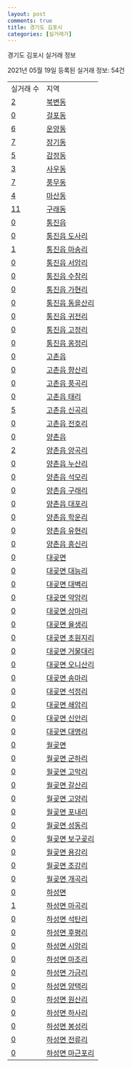 ```yaml
---
layout: post
comments: true
title: 경기도 김포시
categories: [실거래가]
---
```


경기도 김포시 실거래 정보

2021년 05월 19일 등록된 실거래 정보: 54건


<table>
  <tr>
    <td>실거래 수</td>
    <td>지역</td>
  </tr>

  
  <tr>
    <td><a href="4157010100.html">2</a></td>
    <td><a href="4157010100.html">북변동</a></td>
  </tr>
    

  <tr>
    <td><a href="4157010200.html">0</a></td>
    <td><a href="4157010200.html">걸포동</a></td>
  </tr>
    

  <tr>
    <td><a href="4157010300.html">6</a></td>
    <td><a href="4157010300.html">운양동</a></td>
  </tr>
    

  <tr>
    <td><a href="4157010400.html">7</a></td>
    <td><a href="4157010400.html">장기동</a></td>
  </tr>
    

  <tr>
    <td><a href="4157010500.html">5</a></td>
    <td><a href="4157010500.html">감정동</a></td>
  </tr>
    

  <tr>
    <td><a href="4157010600.html">3</a></td>
    <td><a href="4157010600.html">사우동</a></td>
  </tr>
    

  <tr>
    <td><a href="4157010700.html">7</a></td>
    <td><a href="4157010700.html">풍무동</a></td>
  </tr>
    

  <tr>
    <td><a href="4157010800.html">4</a></td>
    <td><a href="4157010800.html">마산동</a></td>
  </tr>
    

  <tr>
    <td><a href="4157010900.html">11</a></td>
    <td><a href="4157010900.html">구래동</a></td>
  </tr>
    

  <tr>
    <td><a href="4157025000.html">0</a></td>
    <td><a href="4157025000.html">통진읍</a></td>
  </tr>
    

  <tr>
    <td><a href="4157025021.html">0</a></td>
    <td><a href="4157025021.html">통진읍 도사리</a></td>
  </tr>
    

  <tr>
    <td><a href="4157025022.html">1</a></td>
    <td><a href="4157025022.html">통진읍 마송리</a></td>
  </tr>
    

  <tr>
    <td><a href="4157025023.html">0</a></td>
    <td><a href="4157025023.html">통진읍 서암리</a></td>
  </tr>
    

  <tr>
    <td><a href="4157025024.html">0</a></td>
    <td><a href="4157025024.html">통진읍 수참리</a></td>
  </tr>
    

  <tr>
    <td><a href="4157025025.html">0</a></td>
    <td><a href="4157025025.html">통진읍 가현리</a></td>
  </tr>
    

  <tr>
    <td><a href="4157025026.html">0</a></td>
    <td><a href="4157025026.html">통진읍 동을산리</a></td>
  </tr>
    

  <tr>
    <td><a href="4157025027.html">0</a></td>
    <td><a href="4157025027.html">통진읍 귀전리</a></td>
  </tr>
    

  <tr>
    <td><a href="4157025028.html">0</a></td>
    <td><a href="4157025028.html">통진읍 고정리</a></td>
  </tr>
    

  <tr>
    <td><a href="4157025029.html">0</a></td>
    <td><a href="4157025029.html">통진읍 옹정리</a></td>
  </tr>
    

  <tr>
    <td><a href="4157025300.html">0</a></td>
    <td><a href="4157025300.html">고촌읍</a></td>
  </tr>
    

  <tr>
    <td><a href="4157025321.html">0</a></td>
    <td><a href="4157025321.html">고촌읍 향산리</a></td>
  </tr>
    

  <tr>
    <td><a href="4157025322.html">0</a></td>
    <td><a href="4157025322.html">고촌읍 풍곡리</a></td>
  </tr>
    

  <tr>
    <td><a href="4157025323.html">0</a></td>
    <td><a href="4157025323.html">고촌읍 태리</a></td>
  </tr>
    

  <tr>
    <td><a href="4157025324.html">5</a></td>
    <td><a href="4157025324.html">고촌읍 신곡리</a></td>
  </tr>
    

  <tr>
    <td><a href="4157025325.html">0</a></td>
    <td><a href="4157025325.html">고촌읍 전호리</a></td>
  </tr>
    

  <tr>
    <td><a href="4157025600.html">0</a></td>
    <td><a href="4157025600.html">양촌읍</a></td>
  </tr>
    

  <tr>
    <td><a href="4157025621.html">2</a></td>
    <td><a href="4157025621.html">양촌읍 양곡리</a></td>
  </tr>
    

  <tr>
    <td><a href="4157025622.html">0</a></td>
    <td><a href="4157025622.html">양촌읍 누산리</a></td>
  </tr>
    

  <tr>
    <td><a href="4157025623.html">0</a></td>
    <td><a href="4157025623.html">양촌읍 석모리</a></td>
  </tr>
    

  <tr>
    <td><a href="4157025624.html">0</a></td>
    <td><a href="4157025624.html">양촌읍 구래리</a></td>
  </tr>
    

  <tr>
    <td><a href="4157025625.html">0</a></td>
    <td><a href="4157025625.html">양촌읍 대포리</a></td>
  </tr>
    

  <tr>
    <td><a href="4157025626.html">0</a></td>
    <td><a href="4157025626.html">양촌읍 학운리</a></td>
  </tr>
    

  <tr>
    <td><a href="4157025627.html">0</a></td>
    <td><a href="4157025627.html">양촌읍 유현리</a></td>
  </tr>
    

  <tr>
    <td><a href="4157025628.html">0</a></td>
    <td><a href="4157025628.html">양촌읍 흥신리</a></td>
  </tr>
    

  <tr>
    <td><a href="4157034000.html">0</a></td>
    <td><a href="4157034000.html">대곶면</a></td>
  </tr>
    

  <tr>
    <td><a href="4157034021.html">0</a></td>
    <td><a href="4157034021.html">대곶면 대능리</a></td>
  </tr>
    

  <tr>
    <td><a href="4157034022.html">0</a></td>
    <td><a href="4157034022.html">대곶면 대벽리</a></td>
  </tr>
    

  <tr>
    <td><a href="4157034023.html">0</a></td>
    <td><a href="4157034023.html">대곶면 약암리</a></td>
  </tr>
    

  <tr>
    <td><a href="4157034024.html">0</a></td>
    <td><a href="4157034024.html">대곶면 상마리</a></td>
  </tr>
    

  <tr>
    <td><a href="4157034025.html">0</a></td>
    <td><a href="4157034025.html">대곶면 율생리</a></td>
  </tr>
    

  <tr>
    <td><a href="4157034026.html">0</a></td>
    <td><a href="4157034026.html">대곶면 초원지리</a></td>
  </tr>
    

  <tr>
    <td><a href="4157034027.html">0</a></td>
    <td><a href="4157034027.html">대곶면 거물대리</a></td>
  </tr>
    

  <tr>
    <td><a href="4157034028.html">0</a></td>
    <td><a href="4157034028.html">대곶면 오니산리</a></td>
  </tr>
    

  <tr>
    <td><a href="4157034029.html">0</a></td>
    <td><a href="4157034029.html">대곶면 송마리</a></td>
  </tr>
    

  <tr>
    <td><a href="4157034030.html">0</a></td>
    <td><a href="4157034030.html">대곶면 석정리</a></td>
  </tr>
    

  <tr>
    <td><a href="4157034031.html">0</a></td>
    <td><a href="4157034031.html">대곶면 쇄암리</a></td>
  </tr>
    

  <tr>
    <td><a href="4157034032.html">0</a></td>
    <td><a href="4157034032.html">대곶면 신안리</a></td>
  </tr>
    

  <tr>
    <td><a href="4157034033.html">0</a></td>
    <td><a href="4157034033.html">대곶면 대명리</a></td>
  </tr>
    

  <tr>
    <td><a href="4157035000.html">0</a></td>
    <td><a href="4157035000.html">월곶면</a></td>
  </tr>
    

  <tr>
    <td><a href="4157035021.html">0</a></td>
    <td><a href="4157035021.html">월곶면 군하리</a></td>
  </tr>
    

  <tr>
    <td><a href="4157035022.html">0</a></td>
    <td><a href="4157035022.html">월곶면 고막리</a></td>
  </tr>
    

  <tr>
    <td><a href="4157035023.html">0</a></td>
    <td><a href="4157035023.html">월곶면 갈산리</a></td>
  </tr>
    

  <tr>
    <td><a href="4157035024.html">0</a></td>
    <td><a href="4157035024.html">월곶면 고양리</a></td>
  </tr>
    

  <tr>
    <td><a href="4157035025.html">0</a></td>
    <td><a href="4157035025.html">월곶면 포내리</a></td>
  </tr>
    

  <tr>
    <td><a href="4157035026.html">0</a></td>
    <td><a href="4157035026.html">월곶면 성동리</a></td>
  </tr>
    

  <tr>
    <td><a href="4157035027.html">0</a></td>
    <td><a href="4157035027.html">월곶면 보구곶리</a></td>
  </tr>
    

  <tr>
    <td><a href="4157035028.html">0</a></td>
    <td><a href="4157035028.html">월곶면 용강리</a></td>
  </tr>
    

  <tr>
    <td><a href="4157035029.html">0</a></td>
    <td><a href="4157035029.html">월곶면 조강리</a></td>
  </tr>
    

  <tr>
    <td><a href="4157035030.html">0</a></td>
    <td><a href="4157035030.html">월곶면 개곡리</a></td>
  </tr>
    

  <tr>
    <td><a href="4157036000.html">0</a></td>
    <td><a href="4157036000.html">하성면</a></td>
  </tr>
    

  <tr>
    <td><a href="4157036021.html">1</a></td>
    <td><a href="4157036021.html">하성면 마곡리</a></td>
  </tr>
    

  <tr>
    <td><a href="4157036022.html">0</a></td>
    <td><a href="4157036022.html">하성면 석탄리</a></td>
  </tr>
    

  <tr>
    <td><a href="4157036023.html">0</a></td>
    <td><a href="4157036023.html">하성면 후평리</a></td>
  </tr>
    

  <tr>
    <td><a href="4157036024.html">0</a></td>
    <td><a href="4157036024.html">하성면 시암리</a></td>
  </tr>
    

  <tr>
    <td><a href="4157036025.html">0</a></td>
    <td><a href="4157036025.html">하성면 마조리</a></td>
  </tr>
    

  <tr>
    <td><a href="4157036026.html">0</a></td>
    <td><a href="4157036026.html">하성면 가금리</a></td>
  </tr>
    

  <tr>
    <td><a href="4157036027.html">0</a></td>
    <td><a href="4157036027.html">하성면 양택리</a></td>
  </tr>
    

  <tr>
    <td><a href="4157036028.html">0</a></td>
    <td><a href="4157036028.html">하성면 원산리</a></td>
  </tr>
    

  <tr>
    <td><a href="4157036029.html">0</a></td>
    <td><a href="4157036029.html">하성면 하사리</a></td>
  </tr>
    

  <tr>
    <td><a href="4157036030.html">0</a></td>
    <td><a href="4157036030.html">하성면 봉성리</a></td>
  </tr>
    

  <tr>
    <td><a href="4157036031.html">0</a></td>
    <td><a href="4157036031.html">하성면 전류리</a></td>
  </tr>
    

  <tr>
    <td><a href="4157036032.html">0</a></td>
    <td><a href="4157036032.html">하성면 마근포리</a></td>
  </tr>
    


</table>
    